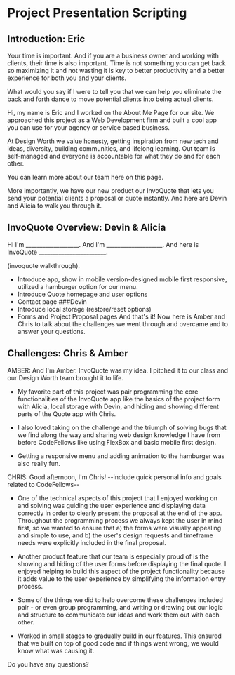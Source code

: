 # Project Presentation Scripting


## Introduction: Eric
Your time is important. And if you are a business owner and working with clients, their time is also important. Time is not something you can get back so maximizing it and not wasting it is key to better productivity and a better experience for both you and your clients.

What would you say if I were to tell you that we can help you eliminate the back and forth dance to move potential clients into being actual clients.

Hi, my name is Eric and I worked on the About Me Page for our site. We approached this project as a Web Development firm and built a cool app you can use for your agency or service based business.

At Design Worth we value honesty, getting inspiration from new tech and ideas, diversity, building communities, and lifelong learning. Out team is self-managed and everyone is accountable for what they do and for each other.

You can learn more about our team here on this page.

More importantly, we have our new product our InvoQuote that lets you send your potential clients a proposal or quote instantly. And here are Devin and Alicia to walk you through it.

## InvoQuote Overview: Devin & Alicia
Hi I'm ___________________.
And I'm ____________________.
And here is InvoQuote ________________________.

(invoquote walkthrough).

* Introduce app, show in mobile version-designed mobile first responsive, utilized a hamburger option for our menu.
* Introduce Quote homepage and user options
* Contact page
###Devin
* Introduce local storage (restore/reset options)
* Forms and Project Proposal pages
And that's it! Now here is Amber and Chris to talk about the challenges we went through and overcame and to answer your questions.

## Challenges: Chris & Amber

AMBER: And I'm Amber. InvoQuote was my idea. I pitched it to our class and our Design Worth team brought it to life.

* My favorite part of this project was pair programming the core functionalities of the InvoQuote app like the basics of the project form with Alicia, local storage with Devin, and hiding and showing different parts of the Quote app with Chris.

* I also loved taking on the challenge and the triumph of solving bugs that we find along the way and sharing web design knowledge I have from before CodeFellows like using FlexBox and basic mobile first design.

* Getting a responsive menu and adding animation to the hamburger was also really fun.


CHRIS: Good afternoon, I'm Chris! --include quick personal info and goals related to CodeFellows--

* One of the technical aspects of this project that I enjoyed working on and solving was guiding the user experience and displaying data correctly in order to clearly present the proposal at the end of the app. Throughout the programming process we always kept the user in mind first, so we wanted to ensure that a) the forms were visually appealing and simple to use, and b) the user's design requests and timeframe needs were explicitly included in the final proposal.

* Another product feature that our team is especially proud of is the showing and hiding of the user forms before displaying the final quote. I enjoyed helping to build this aspect of the project functionality because it adds value to the user experience by simplifying the information entry process.

* Some of the things we did to help overcome these challenges included pair - or even group programming, and writing or drawing out our logic and structure to communicate our ideas and work them out with each other.

* Worked in small stages to gradually build in our features. This ensured that we built on top of good code and if things went wrong, we would know what was causing it.

Do you have any questions?
